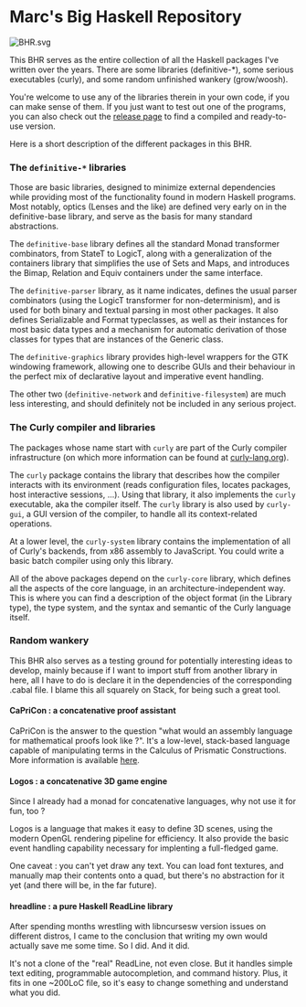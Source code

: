 Marc's Big Haskell Repository
=============================

![BHR.svg](https://travis-ci.org/lih/BHR.svg?branch=master)

This BHR serves as the entire collection of all the Haskell packages
I've written over the years. There are some libraries (definitive-*),
some serious executables (curly), and some random unfinished wankery
(grow/woosh).

You're welcome to use any of the libraries therein in your own code,
if you can make sense of them. If you just want to test out one of the
programs, you can also check out the [release
page](https://github.com/lih/stack-libs/releases) to find a compiled
and ready-to-use version.

Here is a short description of the different packages in this BHR.

### The `definitive-*` libraries

Those are basic libraries, designed to minimize external dependencies
while providing most of the functionality found in modern Haskell
programs. Most notably, optics (Lenses and the like) are defined very
early on in the definitive-base library, and serve as the basis for
many standard abstractions.

The `definitive-base` library defines all the standard Monad
transformer combinators, from StateT to LogicT, along with a
generalization of the containers library that simplifies the use of
Sets and Maps, and introduces the Bimap, Relation and Equiv containers
under the same interface.

The `definitive-parser` library, as it name indicates, defines the
usual parser combinators (using the LogicT transformer for
non-determinism), and is used for both binary and textual parsing in
most other packages. It also defines Serializable and Format
typeclasses, as well as their instances for most basic data types and
a mechanism for automatic derivation of those classes for types that
are instances of the Generic class.

The `definitive-graphics` library provides high-level wrappers for the
GTK windowing framework, allowing one to describe GUIs and their
behaviour in the perfect mix of declarative layout and imperative
event handling.

The other two (`definitive-network` and `definitive-filesystem`) are
much less interesting, and should definitely not be included in any
serious project.

### The Curly compiler and libraries

The packages whose name start with `curly` are part of the Curly
compiler infrastructure (on which more information can be found at
[curly-lang.org](https://www.curly-lang.org/)).

The `curly` package contains the library that describes how the
compiler interacts with its environment (reads configuration files,
locates packages, host interactive sessions, ...). Using that library,
it also implements the `curly` executable, aka the compiler
itself. The `curly` library is also used by `curly-gui`, a GUI version
of the compiler, to handle all its context-related operations.

At a lower level, the `curly-system` library contains the
implementation of all of Curly's backends, from x86 assembly to
JavaScript. You could write a basic batch compiler using only this
library.

All of the above packages depend on the `curly-core` library, which
defines all the aspects of the core language, in an
architecture-independent way. This is where you can find a description
of the object format (in the Library type), the type system, and the
syntax and semantic of the Curly language itself.

### Random wankery

This BHR also serves as a testing ground for potentially interesting
ideas to develop, mainly because if I want to import stuff from
another library in here, all I have to do is declare it in the
dependencies of the corresponding .cabal file. I blame this all
squarely on Stack, for being such a great tool.

#### CaPriCon : a concatenative proof assistant

CaPriCon is the answer to the question "what would an assembly
language for mathematical proofs look like ?". It's a low-level,
stack-based language capable of manipulating terms in the Calculus of
Prismatic Constructions. More information is available [here](https://wiqee.curly-lang.org).

#### Logos : a concatenative 3D game engine

Since I already had a monad for concatenative languages, why not use
it for fun, too ?

Logos is a language that makes it easy to define 3D scenes, using the
modern OpenGL rendering pipeline for efficiency. It also provide the
basic event handling capability necessary for implenting a
full-fledged game.

One caveat : you can't yet draw any text. You can load font textures,
and manually map their contents onto a quad, but there's no
abstraction for it yet (and there will be, in the far future).

#### hreadline : a pure Haskell ReadLine library

After spending months wrestling with libncursesw version issues on
different distros, I came to the conclusion that writing my own would
actually save me some time. So I did. And it did.

It's not a clone of the "real" ReadLine, not even close. But it
handles simple text editing, programmable autocompletion, and command
history. Plus, it fits in one ~200LoC file, so it's easy to change
something and understand what you did.
